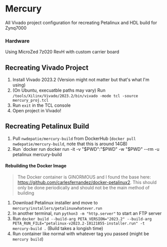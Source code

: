 # Mercury
All Vivado project configuration for recreating Petalinux and HDL build for Zynq7000

### Hardware
Using MicroZed 7z020 RevH with custom carrier board

## Recreating Vivado Project
1. Install Vivado 2023.2 (Version might not matter but that's what I'm using)
2. (On Ubuntu, execuatble paths may vary) Run `/tools/Xilinx/Vivado/2023.2/bin/vivado -mode tcl -source mercury_proj.tcl`
3. Run `exit` in the TCL console
4. Open project in Vivado!

## Recreating Petalinux Build
1. Pull `nwdepatie/mercury-build` from DockerHub (`docker pull nwdepatie/mercury-build`, note that this is around 14GB)
2. Run `docker run docker run -it -v "$PWD":"$PWD" -w "$PWD" --rm -u petalinux mercury-build

#### Rebuilding the Docker Image
> The Docker container is GINORMOUS and I found the base here: https://github.com/carlesfernandez/docker-petalinux2. This should only be done periodically and should not be the main method of building

1. Download Petalinux installer and move to `mercury/installers/petalinuxwhatever.run`
2. In another terminal, run `python3 -m "http.server"` to start an FTP server
3. Run `docker build --build-arg PETA_VERSION="2023.2" --build-arg PETA_RUN_FILE="petalinux-v2023.2-10121855-installer.run" -t mercury-build .` (Build takes a longish time)
4. Run container like normal with whatever tag you passed (might be `mercury build`)
